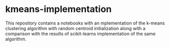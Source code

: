 # kmeans-implementation

This repository contains a notebooks with an mplementation of the k-means clustering algorithm with random centroid initialization along with a comparison with the results of scikit-learns implementation of the same algorithm.
